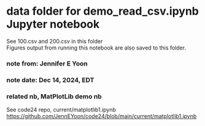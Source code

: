 # data folder for demo_read_csv.ipynb Jupyter notebook  

See 100.csv and 200.csv in this folder  
Figures output from running this notebook are also saved to this folder.  

### note from: Jennifer E Yoon  
### note date: Dec 14, 2024, EDT  

### related nb, MatPlotLib demo nb  
See code24 repo, current/matplotlib1.ipynb  
https://github.com/JennEYoon/code24/blob/main/current/matplotlib1.ipynb  
